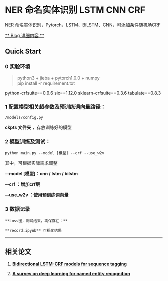 # **NER 命名实体识别  LSTM CNN CRF**
NER 命名实体识别，Pytorch，LSTM、BiLSTM、CNN，可添加条件随机场CRF  

[** Blog 详细内容 **](https://ppphhhleo.github.io/2021/11/01/nlp1/)

## **Quick Start**

### 0 实验环境  
> python3 + jieba + pytorch1.0.0 + numpy  
  pip install -r requirement.txt  

python-crfsuite==0.9.6
six==1.12.0
sklearn-crfsuite==0.3.6
tabulate==0.8.3

### 1 配置模型相关超参数及预训练词向量路径：

    /models/config.py

**ckpts 文件夹** ，存放训练好的模型


### 2 模型训练及测试：


```gas
python main.py --model [模型] --crf --use_w2v
```  

其中，可根据实际需求调整

**--model [模型]：cnn / lstm / bilstm**

**--crf ：增加crf层**

**--use_w2v ：使用预训练词向量**

### 3 数据记录

    **Loss图，测试结果，均保存在：**

    **record.ipynb** 可视化结果


---- 
## **相关论文**

1.  [**Bidirectional LSTM-CRF models for sequence tagging**](https://arxiv.org/pdf/1508.01991.pdf)

2.  [**A survey on deep learning for named entity recognition**](https://ieeexplore.ieee.org/abstract/document/9039685/)


